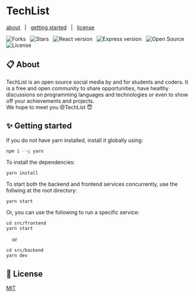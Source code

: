 # TechList

[about](https://github.com/DarkFalc0n/TechList/blob/master/README.md#-about)&nbsp;&nbsp;&nbsp;|&nbsp;&nbsp;&nbsp;[getting started](https://github.com/DarkFalc0n/TechList/blob/master/README.md#-getting-started)&nbsp;&nbsp;&nbsp;|&nbsp;&nbsp;&nbsp;[license](https://github.com/DarkFalc0n/TechList/blob/master/README.md#-license)

![Forks](https://badgen.net/github/forks/DarkFalc0n/TechList?icon=github&scale=1.2&color=red&cache=300) &nbsp;
![Stars](https://badgen.net/github/stars/DarkFalc0n/TechList?icon=https://upload.wikimedia.org/wikipedia/commons/a/a3/Orange_star.svg&scale=1.2&color=orange&cache=300) &nbsp;
![React version](https://badgen.net/badge/React/v18.2.0/blue?icon=https://upload.wikimedia.org/wikipedia/commons/a/a7/React-icon.svg&scale=1.2) &nbsp;
![Express version](https://badgen.net/badge/Express/v4.18.2/green?icon=https://cdn.worldvectorlogo.com/logos/nodejs-icon.svg&scale=1.2) &nbsp;
![Open Source](https://badgen.net/badge/open/source/cyan?scale=1.2) &nbsp;
![License](https://badgen.net/badge/license/MIT/purple?scale=1.2) &nbsp;
<br>

## 📋 About 
TechList is an open source social media by and for students and coders. It is a free and open community to share opportunities, have healthy discussions on programming languages and technologies or even to show off your achievements and projects.
<br>
We hope to meet you @TechList 😇

## ✨ Getting started

If you do not have yarn installed, install it globally using: 
```bash
npm i --g yarn
```

To install the dependencies:

```
yarn install
```
To start both the backend and frontend services concurrently, use the follwing at the root directory:

```
yarn start
```
Or, you can use the following to run a specific service:
```
cd src/frontend
yarn start
```
&nbsp; &nbsp; or
```
cd src/backend
yarn dev
```


## 📜 License
[MIT](https://github.com/DarkFalc0n/TechList/blob/master/LICENSE)
